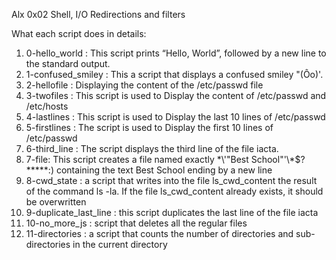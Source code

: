 Alx 0x02 Shell, I/O Redirections and filters

What each script does in details:

1. 0-hello_world : This script prints “Hello, World”, followed by a new line to the standard output. 
2. 1-confused_smiley : This a script that displays a confused smiley "(Ôo)'.
3. 2-hellofile : Displaying the content of the /etc/passwd file
4. 3-twofiles : This script is used to Display the content of /etc/passwd and /etc/hosts
5. 4-lastlines : This script is used to Display the last 10 lines of /etc/passwd
6. 5-firstlines : The script is used to Display the first 10 lines of /etc/passwd
7. 6-third_line : The script  displays the third line of the file iacta.
8. 7-file: This script creates a file named exactly \*\\'"Best School"\'\\*$\?\*\*\*\*\*:) containing the text Best School ending by a new line
9. 8-cwd_state :  a script that writes into the file ls_cwd_content the result of the command ls -la. If the file ls_cwd_content already exists, it should be overwritten
10. 9-duplicate_last_line : this script duplicates the last line of the file iacta
11. 10-no_more_js : script that deletes all the regular files
12. 11-directories :  a script that counts the number of directories and sub-directories in the current directory 
